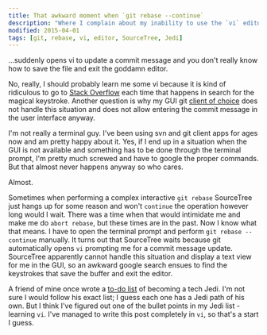 ```yaml
---
title: That awkward moment when `git rebase --continue`
description: "Where I complain about my inability to use the `vi` editor."
modified: 2015-04-01
tags: [git, rebase, vi, editor, SourceTree, Jedi]
---
```

...suddenly opens vi to update a commit message and you don't really know how to save the file and exit the goddamn editor.

No, really, I should probably learn me some vi because it is kind of ridiculous to go to [Stack Overflow](http://stackoverflow.com/questions/11828270/how-to-exit-the-vim-editor) each time that happens in search for the magical keystroke. Another question is why my GUI git [client of choice](https://www.atlassian.com/software/sourcetree/overview) does not handle this situation and does not allow entering the commit message in the user interface anyway.
<!--more-->

I'm not really a terminal guy. I've been using svn and git client apps for ages now and am pretty happy about it. Yes, if I end up in a situation when the GUI is not available and something has to be done through the terminal prompt, I'm pretty much screwed and have to google the proper commands. But that almost never happens anyway so who cares.

Almost.

Sometimes when performing a complex interactive `git rebase` SourceTree just hangs up for some reason and won't `continue` the operation however long would I wait. There was a time when that would intimidate me and make me do `abort rebase`, but these times are in the past. Now I know what that means. I have to open the terminal prompt and perform `git rebase --continue` manually. It turns out that SourceTree waits because git automatically opens `vi` prompting me for a commit message update. SourceTree apparently cannot handle this situation and display a text view for me in the GUI, so an awkward google search ensues to find the keystrokes that save the buffer and exit the editor.

A friend of mine once wrote a [to-do list](https://stkhapugin.github.io/2015/02/28/Becoming-a-Jedi.html) of becoming a tech Jedi. I'm not sure I would follow his exact list; I guess each one has a Jedi path of his own. But I think I've figured out one of the bullet points in my Jedi list - learning `vi`. I've managed to write this post completely in `vi`, so that's a start I guess.
